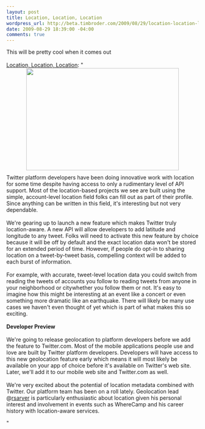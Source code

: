 ```yaml
--- 
layout: post
title: Location, Location, Location
wordpress_url: http://beta.timbroder.com/2009/08/29/location-location-location/
date: 2009-08-29 18:39:00 -04:00
comments: true
---
```

This will be pretty cool when it comes out<br />
<br />
<a href="http://blog.twitter.com/2009/08/location-location-location.html">Location, Location, Location</a>: "<a href="http://3.bp.blogspot.com/_E8ZD85Wzu9E/So20MKF3WiI/AAAAAAAAAnw/QjXxH9JTBGM/s1600-h/iStock_000006260161Small.jpg"><img style="margin:0px auto 10px;display:block;text-align:center;width:400px;height:268px" src="http://3.bp.blogspot.com/_E8ZD85Wzu9E/So20MKF3WiI/AAAAAAAAAnw/QjXxH9JTBGM/s400/iStock_000006260161Small.jpg" alt="" border="0"/></a>Twitter platform developers have been doing innovative work with location for some time despite having access to only a rudimentary level of API support. Most of the location-based projects we see are built using the simple, account-level location field folks can fill out as part of their profile. Since anything can be written in this field, it's interesting but not very dependable.<br />
<br />
We're gearing up to launch a new feature which makes Twitter truly location-aware. A new API will allow developers to add latitude and longitude to any tweet. Folks will need to activate this new feature by choice because it will be off by default and the exact location data won't be stored for an extended period of time. However, if people do opt-in to sharing location on a tweet-by-tweet basis, compelling context will be added to each burst of information.<br />
<br />
For example, with accurate, tweet-level location data you could switch from reading the tweets of accounts you follow to reading tweets from anyone in your neighborhood or citywhether you follow them or not. It's easy to imagine how this might be interesting at an event like a concert or even something more dramatic like an earthquake. There will likely be many use cases we haven't even thought of yet which is part of what makes this so exciting.<br />
<br />
<span style="font-weight:bold">Developer Preview</span><br />
<br />
We're going to release geolocation to platform developers before we add the feature to Twitter.com. Most of the mobile applications people use and love are built by Twitter platform developers. Developers will have access to this new geolocation feature early which means it will most likely be available on your app of choice before it's available on Twitter's web site. Later, we'll add it to our mobile web site and Twitter.com as well.<br />
<br />
We're very excited about the potential of location metadata combined with Twitter. Our platform team has been on a roll lately. Geolocation lead @<a href="http://twitter.com/rsarver">rsarver</a> is particularly enthusiastic about location given his personal interest and involvement in events such as WhereCamp and his career history with location-aware services.<div><img width="1" height="1" src="https://blogger.googleusercontent.com/tracker/23958943-4539167026890119148?l=blog.twitter.com"/></div>"
